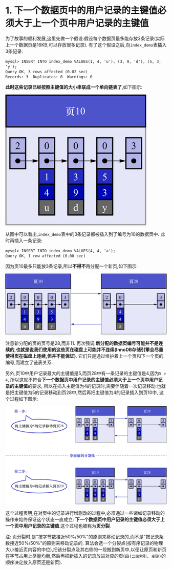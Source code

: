 # 1. 下一个数据页中的用户记录的主键值必须大于上一个页中用户记录的主键值

为了故事的顺利发展,这里先做一个假设:假设每个数据页最多能存放3条记录(实际上一个数据页是16KB,可以存放很多记录).
有了这个假设之后,向`index_demo`表插入3条记录:

```
mysql> INSERT INTO index_demo VALUES(1, 4, 'u'), (3, 9, 'd'), (5, 3, 'y');
Query OK, 3 rows affected (0.02 sec)
Records: 3  Duplicates: 0  Warnings: 0
```

**此时这些记录已经按照主键值的大小串联成一个单向链表了**,如下图示:

![记录组成的单向链表](./img/记录组成的单向链表.jpg)

从图中可以看出,`index_demo`表中的3条记录都被插入到了编号为10的数据页中.
此时再插入一条记录:

```
mysql> INSERT INTO index_demo VALUES(4, 4, 'a');
Query OK, 1 row affected (0.00 sec)
```

因为页10最多只能放3条记录,所以**不得不**再分配一个新页,如下图示:

![为记录分配新页](./img/为记录分配新页.jpg)

注意新分配的页的页号是28,而非11.
再次强调,**新分配的数据页编号可能并不是连续的,也就是说我们使用的这些页在磁盘上可能并不连续(InnoDB存储引擎会尽量使得页在磁盘上连续,但并不能保证)**.
它们只是通过维护着上一个页和下一个页的编号,而建立了链表关系.

另外,页10中用户记录最大的主键值是5,而页28中有一条记录的主键值是4,因为`5 > 4`,
所以这就不符合**下一个数据页中用户记录的主键值必须大于上一个页中用户记录的主键值**的要求,
所以在插入主键值为4的记录时,需要伴随着一次记录移动:也就是把主键值为5的记录移动到页28中,然后再把主键值为4的记录插入到页10中,
这个过程如下图示:

![为记录分配新页的过程](./img/为记录分配新页的过程.jpg)

这个过程表明,在对页中的记录进行增删改的过程中,必须通过一些诸如记录移动的操作来始终保证这个状态一直成立:
**下一个数据页中用户记录的主键值必须大于上一个页中用户记录的主键值**.这个过程也被称为**页分裂**.

注: 页分裂时,是"按字节数接近50%/50%"的原则来移动记录的,而不是"按记录条数接近50%/50%"的原则来移动记录的.
算法会选一个分裂点(按有序记录的物理大小接近页内容的中位),把该分裂点及其右侧的一段搬到新页中,以便让原页和新页
在字节占用上尽量均衡,然后再把新插入的记录放进对应的页(由`(二级索引, 主键)`的顺序决定放入原页还是新页).
